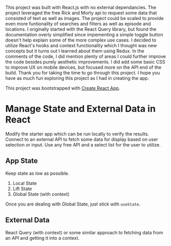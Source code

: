This project was built with React.js with no external dependancies.  The project leveraged the free Rick and Morty api to request some data that consisted of text as well as images.  The project could be scaled to provide even more funtionality of searches and filters as well as episode and locations. I originally started with the React Query library, but found the documentation overly simplified since impementing a simple toggle button doesn't help explain some of the more complex use cases. I decided to utilize React's hooks and context functionality which I thought was new concepts but it turns out I learned about them using Redux. In the comments of the code, I did mention plenty of areas I could further improve the code besides purely aesthetic improvements.  I did add some basic CSS to improve UX on mobile devices, but focused more on the API end of the build. Thank you for taking the time to go through this project. I hope you have as much fun exploring this project as I had in creating the app.

This project was bootstrapped with [Create React App](https://github.com/facebook/create-react-app).

# Manage State and External Data in React

Modify the starter app which can be run locally to verify the results. 
Connect to an external API to fetch some data for display based on user selection or input. 
Use any free API and a select list for the user to utilize.
 
## App State

Keep state as low as possible.

1. Local State
2. Lift State
3. Global State (with context)

Once you are dealing with Global State, just stick with `useState`.

## External Data

React Query (with context) or some similar approach to fetching data from an API and getting it into a context.
